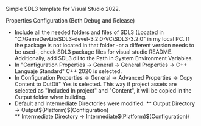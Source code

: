 Simple SDL3 template for Visual Studio 2022.

Properties Configuration (Both Debug and Release)

* Include all the needed folders and files of SDL3 (Located in "C:\GameDevLib\SDL3-devel-3.2.0-VC\SDL3-3.2.0" in my local PC. If the package is not located in that folder -or a different version needs to be used-, check SDL3 package files for visual studio README. Additionally, add SDL3.dll to the Path in System Environment Variables.
* In "Configuration Properties -> General -> General Properties -> C++ Languaje Standard" C++ 2020 is selected.
* In Configuration Properties -> General -> Advanced Properties -> Copy Content to OutDit" Yes is selected. This way if project assets are selected as "Included In project" and "Content", it will be copied in the Output folder when building.
* Default and Intermediate Directories were modified:
** Output Directory -> Output\$(Platform)\$(Configuration)\
** Intermediate Directory -> Intermediate\$(Platform)\$(Configuration)\
